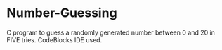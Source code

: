 # Number-Guessing
C program to guess a randomly generated number between 0 and 20 in FIVE tries. CodeBlocks IDE used.
